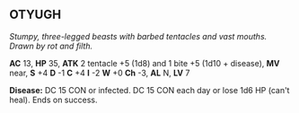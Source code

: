 ## OTYUGH

_Stumpy, three-legged beasts with barbed tentacles and vast mouths. Drawn by rot and filth._

**AC** 13, **HP** 35, **ATK** 2 tentacle +5 (1d8) and 1 bite +5 (1d10 + disease), **MV** near, **S** +4 **D** -1 **C** +4 **I** -2 **W** +0 **Ch** -3, **AL** N, **LV** 7

**Disease:** DC 15 CON or infected. DC 15 CON each day or lose 1d6 HP (can't heal). Ends on success.

